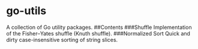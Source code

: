 # go-utils
A collection of Go utility packages.
##Contents
###Shuffle
Implementation of the Fisher–Yates shuffle (Knuth shuffle).
###Normalized Sort
Quick and dirty case-insensitive sorting of string slices.
